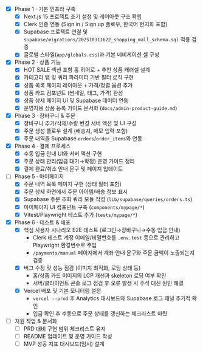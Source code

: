 - [x] Phase 1 · 기본 인프라 구축
  - [x] Next.js 15 프로젝트 초기 설정 및 레이아웃 구조 확립
  - [x] Clerk 인증 연동 (Sign in / Sign up 플로우, 한국어 현지화 포함)
  - [x] Supabase 프로젝트 연결 및 `supabase/migrations/202510311622_shopping_mall_schema.sql` 적용 검증
  - [x] 글로벌 스타일(`app/globals.css`)과 기본 네비게이션 셸 구성
- [x] Phase 2 · 상품 기능
  - [x] HOT SALE 섹션 포함 홈 히어로 + 추천 상품 캐러셀 설계
  - [x] 카테고리 탭 및 쿼리 파라미터 기반 필터 로직 구현
  - [x] 상품 목록 페이지 레이아웃 + 가격/정렬 옵션 추가
  - [x] 상품 카드 컴포넌트 (썸네일, 태그, 가격) 완성
  - [x] 상품 상세 페이지 UI 및 Supabase 데이터 연동
  - [x] 운영자용 상품 등록 가이드 문서화 (`docs/admin-product-guide.md`)
- [x] Phase 3 · 장바구니 & 주문
  - [x] 장바구니 추가/삭제/수량 변경 서버 액션 및 UI 구성
  - [x] 주문 생성 플로우 설계 (배송지, 메모 입력 포함)
  - [x] 주문 내역을 Supabase `orders`/`order_items`와 연동
- [x] Phase 4 · 결제 프로세스
  - [x] 수동 입금 안내 UI와 서버 액션 구현
  - [x] 주문 상태 관리(입금 대기→확정) 운영 가이드 정리
  - [x] 결제 완료/취소 안내 문구 및 페이지 업데이트
- [ ] Phase 5 · 마이페이지
  - [x] 주문 내역 목록 페이지 구현 (상태 필터 포함)
  - [x] 주문 상세 화면에서 주문 아이템/배송 정보 표시
  - [x] Supabase 주문 조회 쿼리 모듈 작성 (`lib/supabase/queries/orders.ts`)
  - [x] 마이페이지 UI 컴포넌트 구축 (`components/mypage/*`)
  - [x] Vitest/Playwright 테스트 추가 (`tests/mypage/*`)
- [x] Phase 6 · 테스트 & 배포
  - [x] 핵심 사용자 시나리오 E2E 테스트 (로그인→장바구니→수동 입금 안내)
    - Clerk 테스트 계정 이메일/비밀번호를 `.env.test` 등으로 관리하고 Playwright 환경변수로 주입
    - `/payments/manual` 페이지에서 계좌 안내 문구와 주문 금액이 노출되는지 검증
  - [x] 버그 수정 및 성능 점검 (이미지 최적화, 로딩 상태 등)
    - 홈/상품 카드 이미지의 LCP 개선과 skeleton 로딩 여부 확인
    - 서버/클라이언트 콘솔 로그 점검 후 오류 발생 시 주석 대신 원인 해결
  - [x] Vercel 배포 및 기본 모니터링 설정
    - `vercel --prod` 후 Analytics 대시보드와 Supabase 로그 패널 주기적 확인
    - 입금 확인 후 수동으로 주문 상태를 갱신하는 체크리스트 마련
- [ ] 지원 작업 & 문서화
  - [ ] PRD 대비 구현 범위 체크리스트 유지
  - [ ] README 업데이트 및 운영 가이드 작성
  - [ ] MVP 성공 지표 대시보드(임시) 설계
